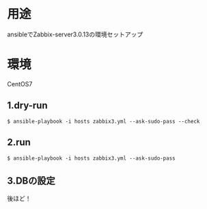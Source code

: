 #  用途
ansibleでZabbix-server3.0.13の環境セットアップ

# 環境  
CentOS7

## 1.dry-run
````
$ ansible-playbook -i hosts zabbix3.yml --ask-sudo-pass --check
````

## 2.run
````
$ ansible-playbook -i hosts zabbix3.yml --ask-sudo-pass
````
## 3.DBの設定  

後ほど！
